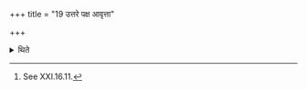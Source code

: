 +++
title = "19 उत्तरे पक्ष आवृत्ता"

+++

<details><summary>थिते</summary>

19. In the second part (=second half of the year), there should be the groups of days in the reverse order except the Daśarātra-period-days of the Dvādaśāha-rite.[^1]  

[^1]: See XXI.16.11. 
</details>
